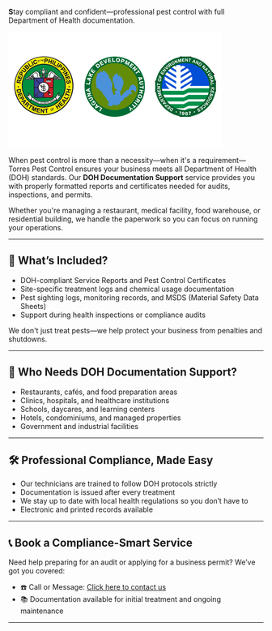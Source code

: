 **S**tay compliant and confident—professional pest control with full Department of Health documentation.

![DOH Documentation Support Banner](/images/services/tpc_srvc_22.png)

When pest control is more than a necessity—when it's a requirement—Torres Pest Control ensures your business meets all Department of Health (DOH) standards. Our **DOH Documentation Support** service provides you with properly formatted reports and certificates needed for audits, inspections, and permits.

Whether you're managing a restaurant, medical facility, food warehouse, or residential building, we handle the paperwork so you can focus on running your operations.

---

## 📄 What’s Included?

- DOH-compliant Service Reports and Pest Control Certificates  
- Site-specific treatment logs and chemical usage documentation  
- Pest sighting logs, monitoring records, and MSDS (Material Safety Data Sheets)  
- Support during health inspections or compliance audits  

We don't just treat pests—we help protect your business from penalties and shutdowns.

---

## 🏢 Who Needs DOH Documentation Support?

- Restaurants, cafés, and food preparation areas  
- Clinics, hospitals, and healthcare institutions  
- Schools, daycares, and learning centers  
- Hotels, condominiums, and managed properties  
- Government and industrial facilities  

---

## 🛠️ Professional Compliance, Made Easy

- Our technicians are trained to follow DOH protocols strictly  
- Documentation is issued after every treatment  
- We stay up to date with local health regulations so you don’t have to  
- Electronic and printed records available  

---

## 📞 Book a Compliance-Smart Service

Need help preparing for an audit or applying for a business permit? We’ve got you covered:

- ☎️ Call or Message: [Click here to contact us](/#contact)  
- 📚 Documentation available for initial treatment and ongoing maintenance  

---
